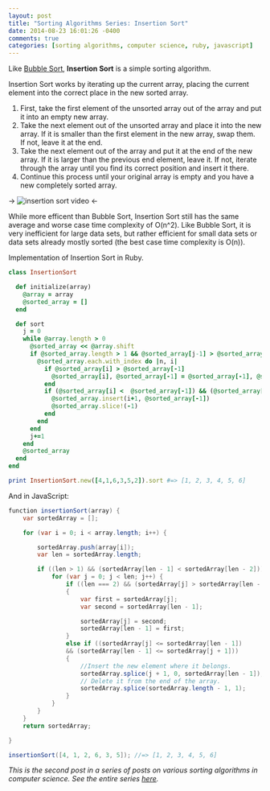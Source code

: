 ```yaml
---
layout: post
title: "Sorting Algorithms Series: Insertion Sort"
date: 2014-08-23 16:01:26 -0400
comments: true
categories: [sorting algorithms, computer science, ruby, javascript]
---
```


Like <a href="/blog/2014/08/20/bubble-sort/">Bubble Sort</a>, <strong>Insertion Sort</strong> is a simple sorting algorithm. 

Insertion Sort works by iterating up the current array, placing the current element into the correct place in the new sorted array.

<ol>
  <li>First, take the first element of the unsorted array out of the array and put it into an empty new array.</li> 
  <li>Take the next element out of the unsorted array and place it into the new array. If it is smaller than the first element in the new array, swap them. If not, leave it at the end.
  <li>Take the next element out of the array and put it at the end of the new array. If it is larger than the previous end element, leave it. If not, iterate through the array until you find its correct position and insert it there.
  <li>Continue this process until your original array is empty and you have a new completely sorted array.</li>
</ol>

<!-- more -->

-> ![insertion sort video](http://upload.wikimedia.org/wikipedia/commons/0/0f/Insertion-sort-example-300px.gif "Insertion Sort") <-

While more efficent than Bubble Sort, Insertion Sort still has the same average and worse case time complexity of O(n^2). Like Bubble Sort, it is very inefficient for large data sets, but rather efficient for small data sets or data sets already mostly sorted (the best case time complexity is O(n)). 

Implementation of Insertion Sort in Ruby.

```ruby Insertion Sort in Ruby
class InsertionSort

  def initialize(array)
    @array = array
    @sorted_array = []
  end

  def sort
    j = 0
    while @array.length > 0
      @sorted_array << @array.shift
      if @sorted_array.length > 1 && @sorted_array[j-1] > @sorted_array[j]
        @sorted_array.each.with_index do |n, i|
          if @sorted_array[i] > @sorted_array[-1]
            @sorted_array[i], @sorted_array[-1] = @sorted_array[-1], @sorted_array[i]
          end
          if (@sorted_array[i] <  @sorted_array[-1]) && (@sorted_array[i+1] > @sorted_array[-1])
            @sorted_array.insert(i+1, @sorted_array[-1])
            @sorted_array.slice!(-1)
          end
        end 
      end 
      j+=1
    end
    @sorted_array
  end 
end

print InsertionSort.new([4,1,6,3,5,2]).sort #=> [1, 2, 3, 4, 5, 6]
```

And in JavaScript: 

```java Insertion Sort in JavaScript
function insertionSort(array) {
    var sortedArray = [];

    for (var i = 0; i < array.length; i++) {

        sortedArray.push(array[i]);
        var len = sortedArray.length;

        if ((len > 1) && (sortedArray[len - 1] < sortedArray[len - 2])) {
            for (var j = 0; j < len; j++) {
                if ((len === 2) && (sortedArray[j] > sortedArray[len - 1])) 
                {
                    var first = sortedArray[j];
                    var second = sortedArray[len - 1];

                    sortedArray[j] = second;
                    sortedArray[len - 1] = first;
                } 
                else if ((sortedArray[j] <= sortedArray[len - 1]) 
                && (sortedArray[len - 1] <= sortedArray[j + 1])) 
                {
                    //Insert the new element where it belongs.
                    sortedArray.splice(j + 1, 0, sortedArray[len - 1]); 
                    // Delete it from the end of the array.
                    sortedArray.splice(sortedArray.length - 1, 1); 
                }
            }
        }
    }
    return sortedArray;

}

insertionSort([4, 1, 2, 6, 3, 5]); //=> [1, 2, 3, 4, 5, 6]
```

*This is the second post in a series of posts on various sorting algorithms in computer science. See the entire series <a href="/blog/categories/sorting-algorithms/">here</a>.*
